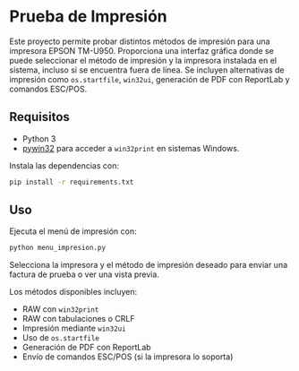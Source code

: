 # Prueba de Impresión

Este proyecto permite probar distintos métodos de impresión para una impresora
EPSON TM-U950. Proporciona una interfaz gráfica donde se puede seleccionar el
método de impresión y la impresora instalada en el sistema, incluso si se
encuentra fuera de línea. Se incluyen alternativas de impresión como `os.startfile`, `win32ui`, generación de PDF con ReportLab y comandos ESC/POS.

## Requisitos

- Python 3
- [pywin32](https://pypi.org/project/pywin32/) para acceder a `win32print` en
  sistemas Windows.

Instala las dependencias con:

```bash
pip install -r requirements.txt
```

## Uso

Ejecuta el menú de impresión con:

```bash
python menu_impresion.py
```

Selecciona la impresora y el método de impresión deseado para enviar una
factura de prueba o ver una vista previa.

Los métodos disponibles incluyen:

- RAW con `win32print`
- RAW con tabulaciones o CRLF
- Impresión mediante `win32ui`
- Uso de `os.startfile`
- Generación de PDF con ReportLab
- Envío de comandos ESC/POS (si la impresora lo soporta)
